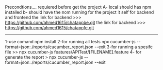 Precondtions....
requiered before get the project 
A- local should has npm installed 
b- should have the nom running for the project it self for backend and frontend 
the link for backend >>>  https://github.com/ahmed1615/chatappbe.git 
the link for backend >>>  https://github.com/ahmed1615/chatappfe.git 

-------------------------------------------------------------------------
1-use comand npm install
2-for running all tests npx cucumber-js --format=json:./reports/cucumber_report.json --exit
3-for running a spesifc file >>  npx cucumber-js features/APITest/[FILENAME].feature
4- for generate the report > npx cucumber-js --format=json:./reports/cucumber_report.json --exit
